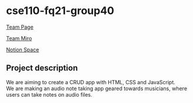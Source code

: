 # cse110-fq21-group40

[Team Page](admin/team.md)

[Team Miro](https://miro.com/app/board/uXjVPJ88Awg=/?share_link_id=881331704226)  

[Notion Space](https://www.notion.so/The-Lit-Hub-24ded023c9f3498b91e11f9db74a3996)

## Project description
We are aiming to create a CRUD app with HTML, CSS and JavaScript.  
We are making an audio note taking app geared towards musicians, where users can take notes on audio files.
